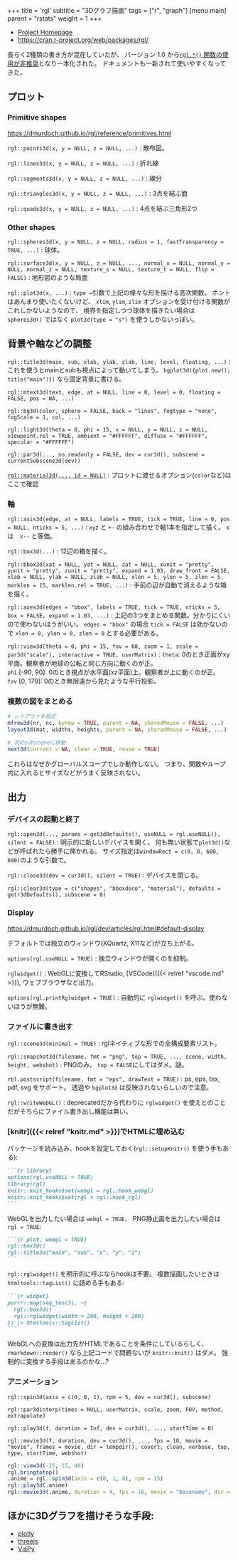 +++
title = 'rgl'
subtitle = "3Dグラフ描画"
tags = ["r", "graph"]
[menu.main]
  parent = "rstats"
  weight = 1
+++

-   [Project Homepage](https://dmurdoch.github.io/rgl/)
-   <https://cran.r-project.org/web/packages/rgl/>

長らく2種類の書き方が混在していたが、
バージョン 1.0 から[`rgl.*()` 関数の使用が非推奨](https://dmurdoch.github.io/rgl/articles/deprecation.html)となり一本化された。
ドキュメントも一新されて使いやすくなってきた。

## プロット

### Primitive shapes

<https://dmurdoch.github.io/rgl/reference/primitives.html>

`rgl::points3d(x, y = NULL, z = NULL, ...)`
:   散布図。

`rgl::lines3d(x, y = NULL, z = NULL, ...)`
:   折れ線

`rgl::segments3d(x, y = NULL, z = NULL, ...)`
:   線分

`rgl::triangles3d(x, y = NULL, z = NULL, ...)`
:   3点を結ぶ面

`rgl::quads3d(x, y = NULL, z = NULL, ...)`
:   4点を結ぶ三角形2つ

### Other shapes

`rgl::spheres3d(x, y = NULL, z = NULL, radius = 1, fastTransparency = TRUE, ...)`
:   球体。

`rgl::surface3d(x, y = NULL, z = NULL, ..., normal_x = NULL, normal_y = NULL, normal_z = NULL, texture_s = NULL, texture_t = NULL, flip = FALSE)`
:   地形図のような局面

`rgl::plot3d(x, ...)`
:   `type =`引数で上記の様々な形を描ける高次関数。
    ホントはあんまり使いたくないけど、
    `xlim`, `ylim`, `zlim` オプションを受け付ける関数がこれしかないようなので、
    境界を指定しつつ球体を描きたい場合は `spheres3d()` ではなく
    `plot3d(type = "s")` を使うしかないっぽい。


## 背景や軸などの調整

`rgl::title3d(main, sub, xlab, ylab, zlab, line, level, floating, ...)`
:   これを使うとmainとsubも視点によって動いてしまう。
    `bgplot3d({plot.new(); title("main")})` なら固定背景に書ける。

`rgl::mtext3d(text, edge, at = NULL, line = 0, level = 0, floating = FALSE, pos = NA, ...)`

`rgl::bg3d(color, sphere = FALSE, back = "lines", fogtype = "none", fogScale = 1, col, ...)`

`rgl::light3d(theta = 0, phi = 15, x = NULL, y = NULL, z = NULL, viewpoint.rel = TRUE, ambient = "#FFFFFF", diffuse = "#FFFFFF", specular = "#FFFFFF")`

`rgl::par3d(..., no.readonly = FALSE, dev = cur3d(), subscene = currentSubscene3d(dev))`

[`rgl::material3d(..., id = NULL)`](https://dmurdoch.github.io/rgl/reference/material.html)
: プロットに渡せるオプション(`color`など)はここで確認

### 軸

`rgl::axis3d(edge, at = NULL, labels = TRUE, tick = TRUE, line = 0, pos = NULL, nticks = 5, ...)`
:   `xyz` と `+-` の組み合わせで軸1本を指定して描く。
    `x` は　`x--` と等価。

`rgl::box3d(...)`
:   12辺の箱を描く。

`rgl::bbox3d(xat = NULL, yat = NULL, zat = NULL, xunit = "pretty", yunit = "pretty", zunit = "pretty", expand = 1.03, draw_front = FALSE, xlab = NULL, ylab = NULL, zlab = NULL, xlen = 5, ylen = 5, zlen = 5, marklen = 15, marklen.rel = TRUE, ...)`
:   手前の辺が自動で消えるような箱を描く。

`rgl::axes3d(edges = "bbox", labels = TRUE, tick = TRUE, nticks = 5, box = FALSE, expand = 1.03, ...)`
:   上記の3つをまとめる関数。分かりにくいので使わないほうがいい。
    `edges = "bbox"` の場合 `tick = FALSE` は効かないので `xlen = 0, ylen = 0, zlen = 0` とする必要がある。

`rgl::view3d(theta = 0, phi = 15, fov = 60, zoom = 1, scale = par3d("scale"), interactive = TRUE, userMatrix)`
:   `theta`: 0のとき正面がxy平面。観察者が地球の公転と同じ方向に動くのが正。\
    `phi` [-90, 90]: 0のとき視点が水平面(xz平面)上。観察者が上に動くのが正。\
    `fov` [0, 179]: 0のとき無限遠から見たような平行投影。


### 複数の図をまとめる

```r
# レイアウトを指定
mfrow3d(nr, nc, byrow = TRUE, parent = NA, sharedMouse = FALSE, ...)
layout3d(mat, widths, heights, parent = NA, sharedMouse = FALSE, ...)

# 次のsubsceneに移動
next3d(current = NA, clear = TRUE, reuse = TRUE)
```

これらはなぜかグローバルスコープでしか動作しない。
つまり、関数やループ内に入れるとサイズなどがうまく反映されない。


## 出力

### デバイスの起動と終了

`rgl::open3d(..., params = get3dDefaults(), useNULL = rgl.useNULL(), silent = FALSE)`
: 明示的に新しいデバイスを開く。
  何も無い状態で`plot3d()`などが呼ばれたら勝手に開かれる。
  サイズ指定は`windowRect = c(0, 0, 600, 600)`のような引数で。

`rgl::close3d(dev = cur3d(), silent = TRUE)`
: デバイスを閉じる。

`rgl::clear3d(type = c("shapes", "bboxdeco", "material"), defaults = getr3dDefaults(), subscene = 0)`

### Display

<https://dmurdoch.github.io/rgl/dev/articles/rgl.html#default-display>

デフォルトでは独立のウィンドウ(XQuartz, X11など)が立ち上がる。

`options(rgl.useNULL = TRUE)`
: 独立ウィンドウが開くのを抑制。

`rglwidget()`
: WebGLに変換してRStudio, [VSCode]({{< relref "vscode.md" >}}), ウェブブラウザなど出力。

`options(rgl.printRglwidget = TRUE)`
: 自動的に `rglwidget()` を呼ぶ。使わないほうが無難。


### ファイルに書き出す

`rgl::scene3d(minimal = TRUE)`
: rglネイティブな形での全構成要素リスト。

`rgl::snapshot3d(filename, fmt = "png", top = TRUE, ..., scene, width, height, webshot)`
: PNGのみ。
  `top = FALSE`にしてはダメ。謎。

`rbl.postscript(filename, fmt = "eps", drawText = TRUE)`
:   ps, eps, tex, pdf, svg をサポート。
    透過や `bgplot3d` は反映されないらしいので注意。

`rgl::writeWebGL()`
:   deprecatedだから代わりに `rglwidget()` を使えとのことだがそちらにファイル書き出し機能は無い。


### [knitr]({{< relref "knitr.md" >}})でHTMLに埋め込む

パッケージを読み込み、hookを設定しておく(`rgl::setupKnitr()` を使う手もある):

````markdown
```{r library}
options(rgl.useNULL = TRUE)
library(rgl)
knitr::knit_hooks$set(webgl = rgl::hook_webgl)
knitr::knit_hooks$set(rgl = rgl::hook_rgl)
```
````

WebGLを出力したい場合は `webgl = TRUE`、
PNG静止画を出力したい場合は `rgl = TRUE`:

````markdown
```{r plot, webgl = TRUE}
rgl::box3d()
rgl::title3d("main", "sub", "x", "y", "z")
```
````

`rgl::rglwidget()` を明示的に呼ぶならhookは不要。
複数描画したいときは `htmltools::tagList()` に詰める手もある:

````markdown
```{r widget}
purrr::map(seq_len(3), ~{
  rgl::box3d()
  rgl::rglwidget(width = 200, height = 200)
}) |> htmltools::tagList()
```
````

WebGLへの変換は出力先がHTMLであることを条件にしているらしく、
`rmarkdown::render()` なら上記コードで問題ないが `knitr::knit()` はダメ。
強制的に変換する手段はあるのかな...?


### アニメーション

`rgl::spin3d(axis = c(0, 0, 1), rpm = 5, dev = cur3d(), subscene)`

`rgl::par3dinterp(times = NULL, userMatrix, scale, zoom, FOV, method, extrapolate)`

`rgl::play3d(f, duration = Inf, dev = cur3d(), ..., startTime = 0)`

`rgl::movie3d(f, duration, dev = cur3d(), ..., fps = 10, movie = "movie", frames = movie, dir = tempdir(), covert, clean, verbose, top, type, startTime, webshot)`

```r
rgl::view3d(-25, 15, 40)
rgl.bringtotop()
.anime = rgl::spin3d(axis = c(0, 1, 0), rpm = 15)
rgl::play3d(.anime)
rgl::movie3d(.anime, duration = 4, fps = 16, movie = "basename", dir = "~/tmp")
```


## ほかに3Dグラフを描けそうな手段:

- [plotly](https://plotly.com/r/3d-charts/)
- [threejs](https://bwlewis.github.io/rthreejs/)
- [VisPy](https://vispy.org/)
